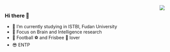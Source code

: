 <img align="right" src="https://github-readme-stats.vercel.app/api?username=Star-UU-Wang&show_icons=true&icon_color=CE1D2D&text_color=718096&bg_color=ffffff&hide_title=true" />

### Hi there 👋

- 🔭 I’m currently studying in ISTBI, Fudan University
- 🧠 Focus on Brain and Intelligence research
- 🏃 Football ⚽️ and Frisbee 🥏 lover
- 😎 ENTP

<!--
**Star-UU-Wang/Star-UU-Wang** is a ✨ _special_ ✨ repository because its `README.md` (this file) appears on your GitHub profile.

Here are some ideas to get you started:

- 🔭 I’m currently working on ...
- 🌱 I’m currently learning ...
- 👯 I’m looking to collaborate on ...
- 🤔 I’m looking for help with ...
- 💬 Ask me about ...
- 📫 How to reach me: ...
- 😄 Pronouns: ...
- ⚡ Fun fact: ...
-->
